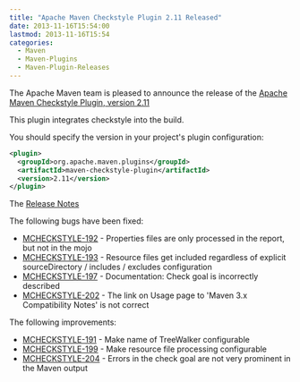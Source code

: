 ```yaml
---
title: "Apache Maven Checkstyle Plugin 2.11 Released"
date: 2013-11-16T15:54:00
lastmod: 2013-11-16T15:54
categories:
  - Maven
  - Maven-Plugins
  - Maven-Plugin-Releases
---
```


The Apache Maven team is pleased to announce the release of the 
[Apache Maven Checkstyle Plugin, version 2.11](http://maven.apache.org/plugins/maven-checkstyle-plugin/)

This plugin integrates checkstyle into the build.

You should specify the version in your project's plugin configuration:

```xml
<plugin>
  <groupId>org.apache.maven.plugins</groupId>
  <artifactId>maven-checkstyle-plugin</artifactId>
  <version>2.11</version>
</plugin>
```

The [Release Notes](http://jira.codehaus.org/secure/ReleaseNote.jspa?projectId=11127&version=19110)

<!-- more -->

The following bugs have been fixed:

* [MCHECKSTYLE-192](https://issues.apache.org/jira/browse/MCHECKSTYLE-192) - Properties files are only processed in the report, but not in the mojo
* [MCHECKSTYLE-193](https://issues.apache.org/jira/browse/MCHECKSTYLE-193) - Resource files get included regardless of explicit sourceDirectory / includes / excludes configuration
* [MCHECKSTYLE-197](https://issues.apache.org/jira/browse/MCHECKSTYLE-197) - Documentation: Check goal is incorrectly described
* [MCHECKSTYLE-202](https://issues.apache.org/jira/browse/MCHECKSTYLE-202) - The link on Usage page to 'Maven 3.x Compatibility Notes' is not correct


The following improvements:

* [MCHECKSTYLE-191](https://issues.apache.org/jira/browse/MCHECKSTYLE-191) - Make name of TreeWalker configurable
* [MCHECKSTYLE-199](https://issues.apache.org/jira/browse/MCHECKSTYLE-199) - Make resource file processing configurable
* [MCHECKSTYLE-204](https://issues.apache.org/jira/browse/MCHECKSTYLE-204) - Errors in the check goal are not very prominent in the Maven output

